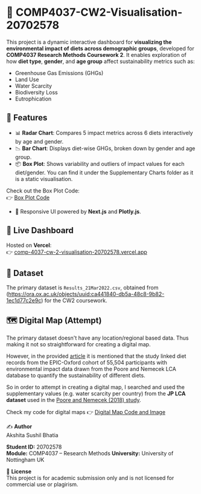 # 🌱 COMP4037-CW2-Visualisation-20702578

This project is a dynamic interactive dashboard for **visualizing the environmental impact of diets across demographic groups**, developed for **COMP4037 Research Methods Coursework 2**. It enables exploration of how **diet type**, **gender**, and **age group** affect sustainability metrics such as:

- Greenhouse Gas Emissions (GHGs)
- Land Use
- Water Scarcity
- Biodiversity Loss
- Eutrophication

## 🚀 Features

- 📊 **Radar Chart**: Compares 5 impact metrics across 6 diets interactively by age and gender.
- 📉 **Bar Chart**: Displays diet-wise GHGs, broken down by gender and age group.
- 📦 **Box Plot**: Shows variability and outliers of impact values for each diet/gender. You can find it under the Supplementary Charts folder as it is a static visualisation. 

Check out the Box Plot Code:  
👉 [Box Plot Code](https://colab.research.google.com/drive/1eTBf1l60Fcc_SnPSDr_WF9CgAFAYo5Xw?usp=sharing)

- 🧭 Responsive UI powered by **Next.js** and **Plotly.js**.

## 🔗 Live Dashboard

Hosted on **Vercel**:  
👉 [comp-4037-cw-2-visualisation-20702578.vercel.app](https://comp-4037-cw-2-visualisation-20702578.vercel.app)

## 🧪 Dataset

The primary dataset is `Results_21Mar2022.csv`, obtained from (https://ora.ox.ac.uk/objects/uuid:ca441840-db5a-48c8-9b82-1ec1d77c2e9c) for the CW2 coursework. 

## 🗺️ Digital Map (Attempt) 

The primary dataset doesn't have any location/regional based data. Thus making it not so straightforward for creating a digital map.

However, in the provided [article](https://www.nature.com/articles/s43016-023-00795-w#Bib1) it is mentioned that the study linked diet records from the EPIC-Oxford cohort of 55,504 participants with environmental impact data drawn from the Poore and Nemecek LCA database to quantify the sustainability of different diets​.

So in order to attempt in creating a digital map, I searched and used the supplementary values (e.g. water scarcity per country) from the **JP LCA dataset** used in the [Poore and Nemecek (2018) study](https://www.science.org/doi/10.1126/science.aaq0216). 

Check my code for digital maps
👉 [Digital Map Code and Image](https://colab.research.google.com/drive/1R3CvlKwp_l4_HgQWK3KOu_hz0cHZ40jW?usp=sharing)

✍️ **Author**  
Akshita Sushil Bhatia  

**Student ID:** 20702578  
**Module:** COMP4037 – Research Methods
**University:** University of Nottingham UK

📄 **License**  
This project is for academic submission only and is not licensed for commercial use or plagirism.